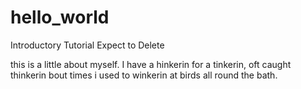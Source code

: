 # hello_world
Introductory Tutorial Expect to Delete

this is a little about myself. I have a hinkerin for a tinkerin, oft caught thinkerin bout times i used to winkerin at birds all round the bath.
